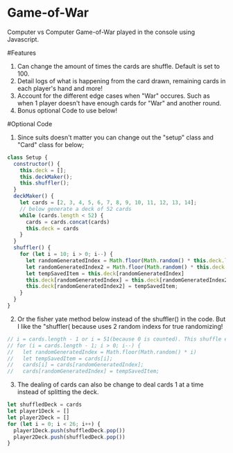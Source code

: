# Game-of-War
Computer vs Computer Game-of-War played in the console using Javascript.

#Features
1. Can change the amount of times the cards are shuffle. Default is set to 100.
2. Detail logs of what is happening from the card drawn, remaining cards in each player's hand and more!
3. Account for the different edge cases when "War" occures. Such as when 1 player doesn't have enough cards for "War" and another round.
4. Bonus optional Code to use below!

#Optional Code
1. Since suits doesn't matter you can change out the "setup" class and "Card" class for below;
```js
class Setup {
  constructor() {
    this.deck = [];
    this.deckMaker();
    this.shuffler();
  }
  deckMaker() {
    let cards = [2, 3, 4, 5, 6, 7, 8, 9, 10, 11, 12, 13, 14];
    // below generate a deck of 52 cards 
    while (cards.length < 52) {
      cards = cards.concat(cards)
      this.deck = cards
    }
  }
  shuffler() {
    for (let i = 10; i > 0; i--) {
      let randomGeneratedIndex = Math.floor(Math.random() * this.deck.length)
      let randomGeneratedIndex2 = Math.floor(Math.random() * this.deck.length)
      let tempSavedItem = this.deck[randomGeneratedIndex]
      this.deck[randomGeneratedIndex] = this.deck[randomGeneratedIndex2];
      this.deck[randomGeneratedIndex2] = tempSavedItem;
    }
  }
}
```
2. Or the fisher yate method below instead of the shuffler() in the code. But I like the "shuffler( because uses 2 random indexs for true randomizing!
```js
// i = cards.length - 1 or i = 51(because 0 is counted). This shuffle every card with a new unique position by 1
// for (i = cards.length - 1; i > 0; i--) {
//   let randomGeneratedIndex = Math.floor(Math.random() * i)
//   let tempSavedItem = cards[i];
//   cards[i] = cards[randomGeneratedIndex];
//   cards[randomGeneratedIndex] = tempSavedItem;
```
3. The dealing of cards can also be change to deal cards 1 at a time instead of splitting the deck.
```js
let shuffledDeck = cards
let player1Deck = []
let player2Deck = []
for (let i = 0; i < 26; i++) {
  player1Deck.push(shuffledDeck.pop())
  player2Deck.push(shuffledDeck.pop())
}
```
